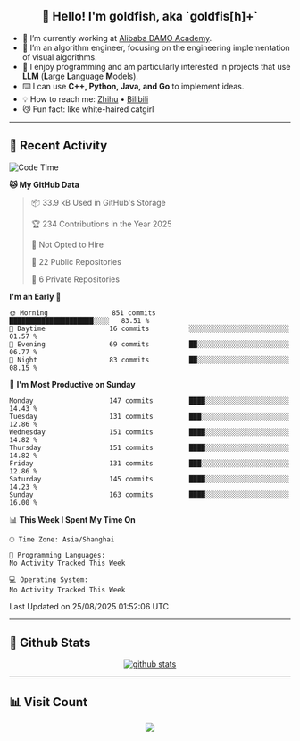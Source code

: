 
<h2 align="center">👋 Hello! I'm goldfish, aka `goldfis[h]+`</h2>

- 📍 I’m currently working at [Alibaba DAMO Academy](https://damo.alibaba.com/).  
- 🌱 I’m an algorithm engineer, focusing on the engineering implementation of visual algorithms.  
- 💬 I enjoy programming and am particularly interested in projects that use **LLM** (**L**arge **L**anguage **M**odels).   
- ⌨️ I can use **C++, Python, Java, and Go** to implement ideas.  
- 💡 How to reach me: [Zhihu](https://www.zhihu.com/people/goldfishh) • [Bilibili](https://space.bilibili.com/11349246)  
- 😼 Fun fact: like white-haired catgirl  

-------

## 🔧 Recent Activity

<!--START_SECTION:waka-->
![Code Time](http://img.shields.io/badge/Code%20Time-97%20hrs%2012%20mins-blue)

**🐱 My GitHub Data** 

> 📦 33.9 kB Used in GitHub's Storage 
 > 
> 🏆 234 Contributions in the Year 2025
 > 
> 🚫 Not Opted to Hire
 > 
> 📜 22 Public Repositories 
 > 
> 🔑 6 Private Repositories 
 > 
**I'm an Early 🐤** 

```text
🌞 Morning                851 commits         █████████████████████░░░░   83.51 % 
🌆 Daytime                16 commits          ░░░░░░░░░░░░░░░░░░░░░░░░░   01.57 % 
🌃 Evening                69 commits          ██░░░░░░░░░░░░░░░░░░░░░░░   06.77 % 
🌙 Night                  83 commits          ██░░░░░░░░░░░░░░░░░░░░░░░   08.15 % 
```
📅 **I'm Most Productive on Sunday** 

```text
Monday                   147 commits         ████░░░░░░░░░░░░░░░░░░░░░   14.43 % 
Tuesday                  131 commits         ███░░░░░░░░░░░░░░░░░░░░░░   12.86 % 
Wednesday                151 commits         ████░░░░░░░░░░░░░░░░░░░░░   14.82 % 
Thursday                 151 commits         ████░░░░░░░░░░░░░░░░░░░░░   14.82 % 
Friday                   131 commits         ███░░░░░░░░░░░░░░░░░░░░░░   12.86 % 
Saturday                 145 commits         ████░░░░░░░░░░░░░░░░░░░░░   14.23 % 
Sunday                   163 commits         ████░░░░░░░░░░░░░░░░░░░░░   16.00 % 
```


📊 **This Week I Spent My Time On** 

```text
🕑︎ Time Zone: Asia/Shanghai

💬 Programming Languages: 
No Activity Tracked This Week

💻 Operating System: 
No Activity Tracked This Week
```


 Last Updated on 25/08/2025 01:52:06 UTC
<!--END_SECTION:waka-->

-------

## 📆 Github Stats

<p align="center">
    <a href="https://github.com/anuraghazra/github-readme-stats">
      <img src="https://github-readme-stats.vercel.app/api?username=goldfishh&show_icons=true&theme=dracula" alt="github stats" />
    </a>
</p>

-------

## 📊 Visit Count

<p align="center">
  <a href="https://count.getloli.com/"><img src="https://count.getloli.com/get/@:goldfishh?theme=rule34"></a>
</p>

